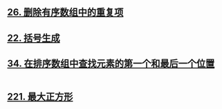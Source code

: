 


## [26. 删除有序数组中的重复项](https://leetcode.cn/problems/remove-duplicates-from-sorted-array/)



## [22. 括号生成](https://leetcode-cn.com/problems/generate-parentheses/)





## [34. 在排序数组中查找元素的第一个和最后一个位置](https://leetcode-cn.com/problems/find-first-and-last-position-of-element-in-sorted-array/)


```go

```


## [221. 最大正方形](https://leetcode-cn.com/problems/maximal-square/)


```go

```
